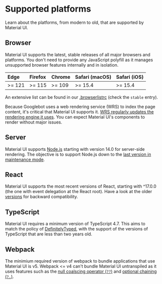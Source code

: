 # Supported platforms

<p class="description">Learn about the platforms, from modern to old, that are supported by Material UI.</p>

## Browser

Material UI supports the latest, stable releases of all major browsers and platforms.
You don't need to provide any JavaScript polyfill as it manages unsupported browser features internally and in isolation.

<!-- #stable-snapshot -->

| Edge   | Firefox | Chrome | Safari (macOS) | Safari (iOS) |
| :----- | :------ | :----- | :------------- | :----------- |
| >= 121 | >= 115  | >= 109 | >= 15.4        | >= 15.4      |

<!-- #default-branch-switch -->

An extensive list can be found in our [.browserlistrc](https://github.com/mui/material-ui/blob/-/.browserslistrc#L12-L27) (check the `stable` entry).

Because Googlebot uses a web rendering service (WRS) to index the page content, it's critical that Material UI supports it.
[WRS regularly updates the rendering engine it uses](https://webmasters.googleblog.com/2019/05/the-new-evergreen-googlebot.html).
You can expect Material UI's components to render without major issues.

## Server

<!-- #stable-snapshot -->

Material UI supports [Node.js](https://github.com/nodejs/node) starting with version 14.0 for server-side rendering.
The objective is to support Node.js down to the [last version in maintenance mode](https://github.com/nodejs/Release#release-schedule).

## React

<!-- #react-peer-version -->

Material UI supports the most recent versions of React, starting with ^17.0.0 (the one with event delegation at the React root).
Have a look at the older [versions](https://mui.com/versions/) for backward compatibility.

## TypeScript

Material UI requires a minimum version of TypeScript 4.7.
This aims to match the policy of [DefinitelyTyped](https://github.com/DefinitelyTyped/DefinitelyTyped), with the support of the versions of TypeScript that are less than two years old.

## Webpack

The minimium required version of webpack to bundle applications that use Material UI is v5. Webpack <= v4 can't bundle Material UI untranspiled as it uses features such as the [null coalscing operator (`??`)](https://developer.mozilla.org/en-US/docs/Web/JavaScript/Reference/Operators/Nullish_coalescing) and [optional chaining (`?.`)](https://developer.mozilla.org/en-US/docs/Web/JavaScript/Reference/Operators/Optional_chaining).
